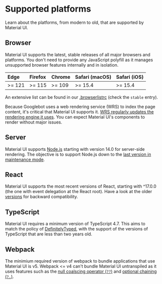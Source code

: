 # Supported platforms

<p class="description">Learn about the platforms, from modern to old, that are supported by Material UI.</p>

## Browser

Material UI supports the latest, stable releases of all major browsers and platforms.
You don't need to provide any JavaScript polyfill as it manages unsupported browser features internally and in isolation.

<!-- #stable-snapshot -->

| Edge   | Firefox | Chrome | Safari (macOS) | Safari (iOS) |
| :----- | :------ | :----- | :------------- | :----------- |
| >= 121 | >= 115  | >= 109 | >= 15.4        | >= 15.4      |

<!-- #default-branch-switch -->

An extensive list can be found in our [.browserlistrc](https://github.com/mui/material-ui/blob/-/.browserslistrc#L12-L27) (check the `stable` entry).

Because Googlebot uses a web rendering service (WRS) to index the page content, it's critical that Material UI supports it.
[WRS regularly updates the rendering engine it uses](https://webmasters.googleblog.com/2019/05/the-new-evergreen-googlebot.html).
You can expect Material UI's components to render without major issues.

## Server

<!-- #stable-snapshot -->

Material UI supports [Node.js](https://github.com/nodejs/node) starting with version 14.0 for server-side rendering.
The objective is to support Node.js down to the [last version in maintenance mode](https://github.com/nodejs/Release#release-schedule).

## React

<!-- #react-peer-version -->

Material UI supports the most recent versions of React, starting with ^17.0.0 (the one with event delegation at the React root).
Have a look at the older [versions](https://mui.com/versions/) for backward compatibility.

## TypeScript

Material UI requires a minimum version of TypeScript 4.7.
This aims to match the policy of [DefinitelyTyped](https://github.com/DefinitelyTyped/DefinitelyTyped), with the support of the versions of TypeScript that are less than two years old.

## Webpack

The minimium required version of webpack to bundle applications that use Material UI is v5. Webpack <= v4 can't bundle Material UI untranspiled as it uses features such as the [null coalscing operator (`??`)](https://developer.mozilla.org/en-US/docs/Web/JavaScript/Reference/Operators/Nullish_coalescing) and [optional chaining (`?.`)](https://developer.mozilla.org/en-US/docs/Web/JavaScript/Reference/Operators/Optional_chaining).
